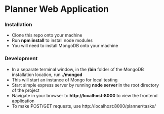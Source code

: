 # Planner Web Application
### Installation
+ Clone this repo onto your machine
+ Run **npm install** to install node modules
+ You will need to install MongoDB onto your machine

### Development
+ In a separate terminal window, in the **/bin** folder of the MongoDB installation location, run **./mongod**
+ This will start an instance of Mongo for local testing
+ Start simple express server by running **node server** in the root directory of the project
+ Navigate in your browser to **http://localhost:8000** to view the frontend application
+ To make POST/GET requests, use http://localhost:8000/planner/tasks/
